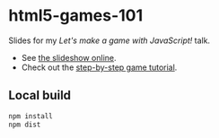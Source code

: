 # html5-games-101

Slides for my _Let's make a game with JavaScript!_ talk.

* See [the slideshow online](https://belen-albeza.github.io/html5-games-101/).
* Check out the [step-by-step game tutorial](https://belen-albeza.github.io/html5-games-101/game/).

## Local build

```sh
npm install
npm dist
```
